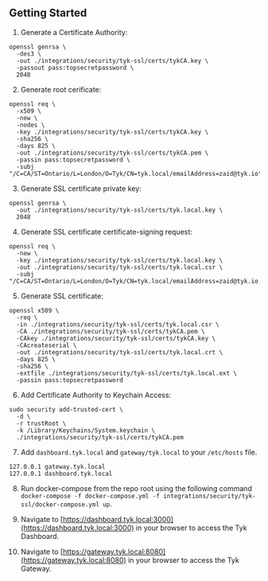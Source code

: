 ## Getting Started

1. Generate a Certificate Authority:

```
openssl genrsa \
  -des3 \
  -out ./integrations/security/tyk-ssl/certs/tykCA.key \
  -passout pass:topsecretpassword \
  2048
```

2. Generate root cerificate:

```
openssl req \
  -x509 \
  -new \
  -nodes \
  -key ./integrations/security/tyk-ssl/certs/tykCA.key \
  -sha256 \
  -days 825 \
  -out ./integrations/security/tyk-ssl/certs/tykCA.pem \
  -passin pass:topsecretpassword \
  -subj "/C=CA/ST=Ontario/L=London/O=Tyk/CN=tyk.local/emailAddress=zaid@tyk.io"
```

3. Generate SSL certificate private key:

```
openssl genrsa \
  -out ./integrations/security/tyk-ssl/certs/tyk.local.key \
  2048
```

4. Generate SSL certificate certificate-signing request:

```
openssl req \
  -new \
  -key ./integrations/security/tyk-ssl/certs/tyk.local.key \
  -out ./integrations/security/tyk-ssl/certs/tyk.local.csr \
  -subj "/C=CA/ST=Ontario/L=London/O=Tyk/CN=tyk.local/emailAddress=zaid@tyk.io,challengePassword=topsecretpassword"
```

5. Generate SSL certificate:

```
openssl x509 \
  -req \
  -in ./integrations/security/tyk-ssl/certs/tyk.local.csr \
  -CA ./integrations/security/tyk-ssl/certs/tykCA.pem \
  -CAkey ./integrations/security/tyk-ssl/certs/tykCA.key \
  -CAcreateserial \
  -out ./integrations/security/tyk-ssl/certs/tyk.local.crt \
  -days 825 \
  -sha256 \
  -extfile ./integrations/security/tyk-ssl/certs/tyk.local.ext \
  -passin pass:topsecretpassword
```

6. Add Certificate Authority to Keychain Access:

```
sudo security add-trusted-cert \
  -d \
  -r trustRoot \
  -k /Library/Keychains/System.keychain \
  ./integrations/security/tyk-ssl/certs/tykCA.pem
```

7. Add `dashboard.tyk.local` and `gateway/tyk.local` to your `/etc/hosts` file.

```
127.0.0.1 gateway.tyk.local
127.0.0.1 dashboard.tyk.local
```

8. Run docker-compose from the repo root using the following command `docker-compose -f docker-compose.yml -f integrations/security/tyk-ssl/docker-compose.yml up`.

9. Navigate to [https://dashboard.tyk.local:3000](https://dashboard.tyk.local:3000) in your browser to access the Tyk Dashboard.

10. Navigate to [https://gateway.tyk.local:8080](https://gateway.tyk.local:8080) in your browser to access the Tyk Gateway.
